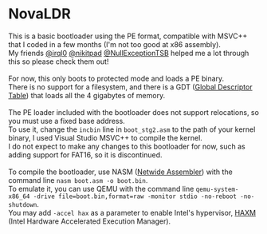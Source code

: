# NovaLDR
This is a basic bootloader using the PE format, compatible with MSVC++ that I coded in a few months (I'm not too good at x86 assembly).\
My friends [@irql0](https://github.com/irql0) [@nikitpad](https://github.com/nikitpad) [@NullExceptionTSB](https://github.com/NullExceptionTSB) helped me a lot through this so please check them out!\
\
For now, this only boots to protected mode and loads a PE binary.\
There is no support for a filesystem, and there is a GDT ([Global Descriptor Table](https://en.wikipedia.org/wiki/Global_Descriptor_Table)) that loads all the 4 gigabytes of memory.\
\
The PE loader included with the bootloader does not support relocations, so you must use a fixed base address.\
To use it, change the `incbin` line in `boot_stg2.asm` to the path of your kernel binary, I used Visual Studio MSVC++ to compile the kernel.\
I do not expect to make any changes to this bootloader for now, such as adding support for FAT16, so it is discontinued.\
\
To compile the bootloader, use NASM ([Netwide Assembler](https://www.nasm.us/)) with the command line `nasm boot.asm -o boot.bin`.\
To emulate it, you can use QEMU with the command line `qemu-system-x86_64 -drive file=boot.bin,format=raw -monitor stdio -no-reboot -no-shutdown`.\
You may add `-accel hax` as a parameter to enable Intel's hypervisor, [HAXM](https://github.com/intel/haxm) (Intel Hardware Accelerated Execution Manager).
